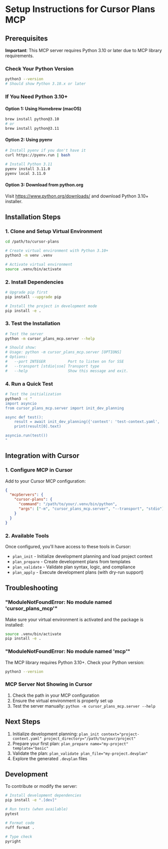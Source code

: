 # Setup Instructions for Cursor Plans MCP

## Prerequisites

**Important**: This MCP server requires Python 3.10 or later due to MCP library requirements.

### Check Your Python Version

```bash
python3 --version
# Should show Python 3.10.x or later
```

### If You Need Python 3.10+

#### Option 1: Using Homebrew (macOS)
```bash
brew install python@3.10
# or
brew install python@3.11
```

#### Option 2: Using pyenv
```bash
# Install pyenv if you don't have it
curl https://pyenv.run | bash

# Install Python 3.11
pyenv install 3.11.0
pyenv local 3.11.0
```

#### Option 3: Download from python.org
Visit https://www.python.org/downloads/ and download Python 3.10+ installer.

## Installation Steps

### 1. Clone and Setup Virtual Environment

```bash
cd /path/to/cursor-plans

# Create virtual environment with Python 3.10+
python3 -m venv .venv

# Activate virtual environment
source .venv/bin/activate
```

### 2. Install Dependencies

```bash
# Upgrade pip first
pip install --upgrade pip

# Install the project in development mode
pip install -e .
```

### 3. Test the Installation

```bash
# Test the server
python -m cursor_plans_mcp.server --help

# Should show:
# Usage: python -m cursor_plans_mcp.server [OPTIONS]
# Options:
#   --port INTEGER          Port to listen on for SSE
#   --transport [stdio|sse] Transport type
#   --help                  Show this message and exit.
```

### 4. Run a Quick Test

```bash
# Test the initialization
python3 -c "
import asyncio
from cursor_plans_mcp.server import init_dev_planning

async def test():
    result = await init_dev_planning({'context': 'test-context.yaml', 'project_directory': '.'})
    print(result[0].text)

asyncio.run(test())
"
```

## Integration with Cursor

### 1. Configure MCP in Cursor

Add to your Cursor MCP configuration:

```json
{
  "mcpServers": {
    "cursor-plans": {
      "command": "/path/to/your/.venv/bin/python",
      "args": ["-m", "cursor_plans_mcp.server", "--transport", "stdio"]
    }
  }
}
```

### 2. Available Tools

Once configured, you'll have access to these tools in Cursor:

- `plan_init` - Initialize development planning and load project context
- `plan_prepare` - Create development plans from templates
- `plan_validate` - Validate plan syntax, logic, and compliance
- `plan_apply` - Execute development plans (with dry-run support)

## Troubleshooting

### "ModuleNotFoundError: No module named 'cursor_plans_mcp'"

Make sure your virtual environment is activated and the package is installed:
```bash
source .venv/bin/activate
pip install -e .
```

### "ModuleNotFoundError: No module named 'mcp'"

The MCP library requires Python 3.10+. Check your Python version:
```bash
python3 --version
```

### MCP Server Not Showing in Cursor

1. Check the path in your MCP configuration
2. Ensure the virtual environment is properly set up
3. Test the server manually: `python -m cursor_plans_mcp.server --help`

## Next Steps

1. Initialize development planning: `plan_init context="project-context.yaml" project_directory="/path/to/your/project"`
2. Prepare your first plan: `plan_prepare name="my-project" template="basic"`
3. Validate the plan: `plan_validate plan_file="my-project.devplan"`
4. Explore the generated `.devplan` files

## Development

To contribute or modify the server:

```bash
# Install development dependencies
pip install -e ".[dev]"

# Run tests (when available)
pytest

# Format code
ruff format .

# Type check
pyright
```
